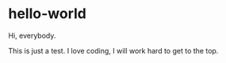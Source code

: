 # hello-world

Hi, everybody.

This is just a test. I love coding, I will work hard to get to the top.
